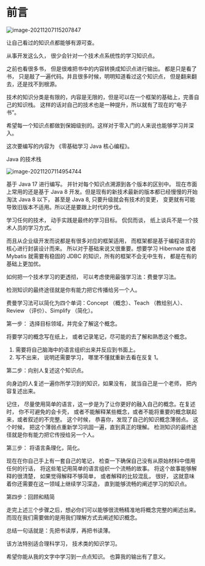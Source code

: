 # 前言

![image-20211207115207847](https://cdn.jsdelivr.net/gh/xymiao/xymiaocdn/res/2021/202112/image-20211207115207847.png)

让自己看过的知识点都能够有源可查。

从事开发这么久， 很少会针对一个技术点系统性的学习知识点。

之前也看很多书， 但是很难把书中的内容转换成知识点进行输出。 都是只是看了书， 只是敲了一遍代码。并且很多时候，明明知道看过这个知识点， 但是翻来翻去，还是找不到根源。

技术的知识分类是有限的，内容是无限的，但是可以在一个框架的基础上，完善自己的知识栈。 这样的话对自己的技术也是一种提升，所以就有了现在的“电子书”。

希望每一个知识点都做到保姆级别的。这样对于零入门的人来说也能够学习并深入。

这次要编写的内容为 《零基础学习 Java 核心编程》。

Java 的技术栈

![image-20211207114954744](https://cdn.jsdelivr.net/gh/xymiao/xymiaocdn/res/2021/202112/image-20211207114954744.png)

基于 Java 17 进行编写。 并针对每个知识点溯源到各个版本的区别中。 现在市面上常用的还是基于 Java 8 开发。但是现有的新技术最新的版本都已经慢慢的开始淘汰 Java 8 以下， 甚至是 Java 8, 只要升级就会有技术的变更， 变更就有可能导致旧版本不适用。所以还是要跟上时代的步伐。

学习任何的技术， 动手实践是最终的学习目标。 侃侃而谈， 纸上谈兵不是一个技术人员的学习方式。 

而且从企业级开发而说都是有很多对应的框架适用， 而框架都是基于编程语言的核心进行封装设计而来。 所以对于基础来说又很重要。想要学习 Hibernate 或者 Mybatis 就需要有稳固的 JDBC 的知识，所有的框架不会无中生有， 都是在有的基础上更加优。 

如何把一个技术学习的更透彻， 可以考虑使用最强学习法：费曼学习法。 

检测知识的最终途径就是你有能力把它传播给另一个人。

费曼学习法可以简化为四个单词：Concept （概念）、Teach （教给别人）、Review （评价）、Simplify （简化）。

第一步： 选择目标领域，并完全了解这个概念。

将要学习的概念写在纸上， 或者记录笔记，尽可能的去了解和熟悉这个概念。

1. 需要将自己脑海中的语言组织出来并反应到书面上。
2. 写不出来， 说明还需要学习， 哪里不懂就重新去看在反复 1。 

第二步：向别人复述这个知识点。

向身边的人复述一遍你所学习到的知识，如果没有， 就当自己是一个老师， 把内容复述出来。

记住， 尽量使用简单的语言，这一步是为了让你更好的融入自己的概念。在复述时， 你不可避免的会卡壳， 或者不能解释某些概念，或者不能将重要的概念联起来，或者叙述的不完整。 这个时候， 恭喜你，发现了自己的知识概念薄弱点。 这个时候， 把这个薄弱点重新学习巩固一遍，直到真正的理解。 检测知识的最终途径就是你有能力把它传授给另一个人。

第三步： 将语言条理化，简化。

现在在你自己手上有一套自己的笔记， 检查一下确保自己没有从原始材料中借用任何的行话， 将这些笔记用简单的语言组织一个流畅的故事。 将这个故事能够解释的很清楚， 如果觉得解释不够简单， 或者解释的比较混乱， 很好， 这就意味着你还需要在这一领域上继续学习深造， 直到能够流畅的阐述学习的知识点。

第四步：回顾和精简

走完上述三个步骤之后，想必你们可以能够很流畅精准地将概念完整的阐述出来。而现在我们需要做的是用我们理解方式去阐述知识概念。



总结一句话就是：先把书读厚，再把书读薄。

该方法特别适合理科学习， 技术类的知识学习。



希望你能从我的文字中学习到一点点知识。 也算我的输出有了意义。



